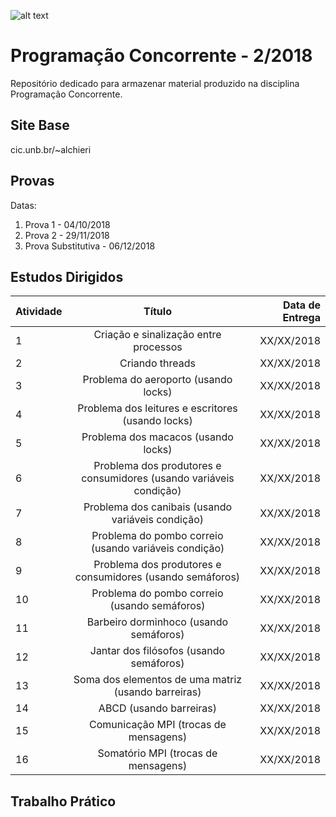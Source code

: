 ![alt text](http://www.unb.br/images/Imagens/logo_unb.png)

# Programação Concorrente - 2/2018

Repositório dedicado para armazenar material produzido na disciplina Programação Concorrente.

## Site Base

cic.unb.br/~alchieri

## Provas

Datas:

1. Prova 1 - 04/10/2018
2. Prova 2 - 29/11/2018
3. Prova Substitutiva - 06/12/2018


## Estudos Dirigidos

| Atividade | Título | Data de Entrega |
| ------------- |:-------------:| -----:|
| 1 | Criação e sinalização entre processos | XX/XX/2018 |
| 2 | Criando threads | XX/XX/2018 |
| 3 | Problema do aeroporto (usando locks) | XX/XX/2018 |
| 4 | Problema dos leitures e escritores (usando locks) | XX/XX/2018 |
| 5 | Problema dos macacos (usando locks) | XX/XX/2018 |
| 6 | Problema dos produtores e consumidores (usando variáveis condição) | XX/XX/2018 |
| 7 | Problema dos canibais (usando variáveis condição) | XX/XX/2018 |
| 8 | Problema do pombo correio (usando variáveis condição) | XX/XX/2018    |
| 9 | Problema dos produtores e consumidores (usando semáforos) | XX/XX/2018 |
| 10 | Problema do pombo correio (usando semáforos) | XX/XX/2018 |
| 11 | Barbeiro dorminhoco (usando semáforos) | XX/XX/2018 |
| 12 | Jantar dos filósofos (usando semáforos) | XX/XX/2018 |
| 13 | Soma dos elementos de uma matriz (usando barreiras) | XX/XX/2018 |
| 14 | ABCD (usando barreiras) | XX/XX/2018 |
| 15 | Comunicação MPI (trocas de mensagens) | XX/XX/2018 |
| 16 | Somatório MPI (trocas de mensagens)  | XX/XX/2018 |

## Trabalho Prático

